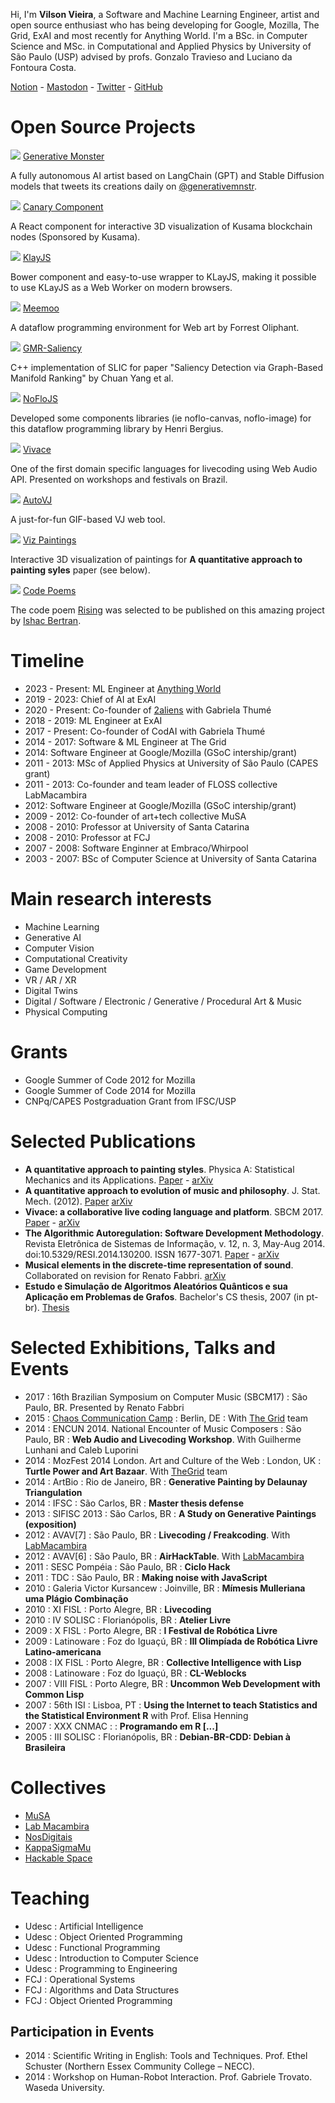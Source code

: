 Hi, I'm __Vilson Vieira__, a Software and Machine Learning Engineer, artist and
open source enthusiast who has being developing for Google, Mozilla, The Grid,
ExAI and most recently for Anything World.
I'm a BSc. in Computer Science and MSc. in Computational and Applied
Physics by University of São Paulo (USP) advised by
profs. Gonzalo Travieso and Luciano da Fontoura Costa.

[Notion](https://aut0mata.notion.site/Digital-Garden-6d61fd49d4f04d468a466b9eaa9c4871?pvs=4) - [Mastodon](https://sigmoid.social/@automata) - [Twitter](https://twitter.com/aut0mata) - [GitHub](https://github.com/automata)

# Open Source Projects

<div class="project">
  <img class="project-thumb" src="/static/project_generative_monster.jpg" />
  <a href="https://github.com/automata/generative.monster">Generative Monster</a>
  <p>
  A fully autonomous AI artist based on LangChain (GPT) and Stable Diffusion models that
  tweets its creations daily on <a href="https://twitter.com/generativemnstr">@generativemnstr</a>.</p>
</div>

<div class="project">
  <img class="project-thumb" src="/static/project_canary.jpg" />
  <a href="https://github.com/KappaSigmaMu/canary-component">Canary Component</a>
  <p>
  A React
  component for interactive 3D visualization of Kusama blockchain nodes
  (Sponsored by Kusama).</p>
</div>

<div class="project">
  <img class="project-thumb" src="/static/project_klayjs.gif" />
  <a href="https://github.com/automata/klay-js">KlayJS</a>
  <p>
  Bower component and easy-to-use wrapper to KLayJS, making it possible to use KLayJS as a Web Worker on modern browsers.
  </p>
</div>

<div class="project">
  <img class="project-thumb" src="/static/project_meemoo.gif" />
  <a href="https://meemoo.org">Meemoo</a>
  <p>
  A dataflow programming environment for Web art by Forrest Oliphant.
  </p>
</div>

<div class="project">
  <img class="project-thumb" src="/static/project_gmrsaliency.jpg" />
  <a href="https://github.com/automata/gmr-saliency">GMR-Saliency</a>
  <p>
  C++ implementation of SLIC for paper "Saliency Detection via Graph-Based Manifold Ranking" by Chuan Yang et al.
  </p>
</div>

<div class="project">
  <img class="project-thumb" src="/static/project_noflo.jpg" />
  <a href="https://noflojs.org">NoFloJS</a>
  <p>Developed some components libraries (ie
  noflo-canvas, noflo-image) for
  this dataflow programming library by Henri Bergius.</p>
</div>

<div class="project">
  <img class="project-thumb" src="/static/project_vivace.jpg" />
  <a href="https://void.cc/vivace">Vivace</a>
  <p>
  One of the first domain specific languages
  for livecoding using Web Audio API. Presented on workshops and festivals on
  Brazil.</p>
</div>

<div class="project">
  <img class="project-thumb" src="/static/project_autovj.jpg" />
  <a href="http://void.cc/autovj">AutoVJ</a>
  <p>A just-for-fun GIF-based VJ web tool.</p>
</div>

<div class="project">
  <img class="project-thumb" src="/static/project_vizpaintings.jpg" />
  <a href="https://void.cc/viz-paintings/">Viz Paintings</a>
  <p>Interactive 3D visualization
  of paintings for <b>A quantitative approach to painting syles</b> paper (see
  below).</p>
</div>

<div class="project">
  <img class="project-thumb" src="/static/project_codepoems.jpg" />
  <a href="http://code-poems.com/">Code Poems</a>
  <p>The code poem
  <a href="https://gist.github.com/automata/8e64b5f67134f51c4cca9bd564e84e66">Rising</a>
  was selected to be published on this amazing project by
  <a href="http://ishback.com/">Ishac Bertran</a>.</p>
</div>

<div class="block">

# Timeline

- 2023 - Present: ML Engineer at [Anything World](https://anything.world)
- 2019 - 2023: Chief of AI at ExAI
- 2020 - Present: Co-founder of [2aliens](https://2aliens.cc)
  with Gabriela Thumé
- 2018 - 2019: ML Engineer at ExAI
- 2017 - Present: Co-founder of CodAI with Gabriela Thumé
- 2014 - 2017: Software & ML Engineer at The Grid
- 2014: Software Engineer at Google/Mozilla (GSoC intership/grant)
- 2011 - 2013: MSc of Applied Physics at University of São Paulo (CAPES grant)
- 2011 - 2013: Co-founder and team leader of FLOSS collective LabMacambira
- 2012: Software Engineer at Google/Mozilla (GSoC intership/grant)
- 2009 - 2012: Co-founder of art+tech collective MuSA
- 2008 - 2010: Professor at University of Santa Catarina
- 2008 - 2010: Professor at FCJ
- 2007 - 2008: Software Enginner at Embraco/Whirpool
- 2003 - 2007: BSc of Computer Science at University of Santa Catarina

# Main research interests

- Machine Learning
- Generative AI
- Computer Vision
- Computational Creativity
- Game Development
- VR / AR / XR
- Digital Twins
- Digital / Software / Electronic / Generative / Procedural Art & Music
- Physical Computing

# Grants

- Google Summer of Code 2012 for Mozilla
- Google Summer of Code 2014 for Mozilla
- CNPq/CAPES Postgraduation Grant from IFSC/USP

# Selected Publications

- __A quantitative approach to painting styles__. Physica A: Statistical Mechanics and its Applications. [Paper](http://www.sciencedirect.com/science/article/pii/S0378437114007961) - [arXiv](http://arxiv.org/abs/1403.4512)
- __A quantitative approach to evolution of music and philosophy__. J. Stat. Mech. (2012). [Paper](http://iopscience.iop.org/1742-5468/2012/08/P08010) [arXiv](http://arxiv.org/abs/1403.4513)
- __Vivace: a collaborative live coding language and platform__. SBCM 2017. [Paper](http://compmus.ime.usp.br/sbcm/2017/papers/sbcm-2017-15.pdf) - [arXiv](https://arxiv.org/abs/1502.01312)
- __The Algorithmic Autoregulation: Software Development Methodology__. Revista Eletrônica de Sistemas de Informação, v. 12, n. 3, May-Aug 2014. doi:10.5329/RESI.2014.130200. ISSN 1677-3071. [Paper](http://wsl.softwarelivre.org/2013/0004/) - [arXiv](https://arxiv.org/abs/1604.08255)
- __Musical elements in the discrete-time representation of sound__. Collaborated on revision for Renato Fabbri. [arXiv](https://arxiv.org/abs/1412.6853)
- __Estudo e Simulação de Algoritmos Aleatórios Quânticos e sua Aplicação em Problemas de Grafos__. Bachelor's CS thesis, 2007 (in pt-br). [Thesis](files/vilson2007-tccii.pdf)

# Selected Exhibitions, Talks and Events

* 2017 : 16th Brazilian Symposium on Computer Music (SBCM17) : São Paulo, BR. Presented by Renato Fabbri
* 2015 : [Chaos Communication Camp](https://events.ccc.de/camp/2015/wiki/Main_Page) : Berlin, DE : With [The Grid](http://thegrid.io) team
* 2014 : ENCUN 2014. National Encounter of Music Composers : São Paulo, BR : __Web Audio and Livecoding Workshop__. With Guilherme Lunhani and Caleb Luporini
* 2014 : MozFest 2014 London. Art and Culture of the Web : London, UK : __Turtle Power and Art Bazaar__. With [TheGrid](http://thegrid.io) team
* 2014 : ArtBio : Rio de Janeiro, BR : __Generative Painting by Delaunay Triangulation__
* 2014 : IFSC : São Carlos, BR : __Master thesis defense__
* 2013 : SIFISC 2013 : São Carlos, BR : __A Study on Generative Paintings (exposition)__
* 2012 : AVAV[7] : São Paulo, BR : __Livecoding / Freakcoding__. With [LabMacambira](http://labmacambira.sf.net)
* 2012 : AVAV[6] : São Paulo, BR : __AirHackTable__. With [LabMacambira](http://labmacambira.sf.net)
* 2011 : SESC Pompéia : São Paulo, BR : __Ciclo Hack__
* 2011 : TDC : São Paulo, BR : __Making noise with JavaScript__
* 2010 : Galeria Victor Kursancew : Joinville, BR : __Mímesis Mulleriana uma Plágio Combinação__
* 2010 : XI FISL : Porto Alegre, BR : __Livecoding__
* 2010 : IV SOLISC : Florianópolis, BR : __Atelier Livre__
* 2009 : X FISL : Porto Alegre, BR : __I Festival de Robótica Livre__
* 2009 : Latinoware : Foz do Iguaçú, BR : __III Olimpíada de Robótica Livre Latino-americana__
* 2008 : IX FISL : Porto Alegre, BR : __Collective Intelligence with Lisp__
* 2008 : Latinoware : Foz do Iguaçú, BR : __CL-Weblocks__
* 2007 : VIII FISL : Porto Alegre, BR : __Uncommon Web Development with Common Lisp__
* 2007 : 56th ISI : Lisboa, PT : __Using the Internet to teach Statistics and the Statistical Environment R__ with Prof. Elisa Henning
* 2007 : XXX CNMAC : : __Programando em R [...]__
* 2005 : III SOLISC : Florianópolis, BR : __Debian-BR-CDD: Debian à Brasileira__

# Collectives

- [MuSA](http://musa.cc)
- [Lab Macambira](http://labmacambira.sf.net)
- [NosDigitais](http://nosdigitais.teia.org.br)
- [KappaSigmaMu](https://ksmsociety.io/)
- [Hackable Space](https://hackable.space)

# Teaching

- Udesc : Artificial Intelligence
- Udesc : Object Oriented Programming
- Udesc : Functional Programming
- Udesc : Introduction to Computer Science
- Udesc : Programming to Engineering
- FCJ : Operational Systems
- FCJ : Algorithms and Data Structures
- FCJ : Object Oriented Programming

## Participation in Events

- 2014 : Scientific Writing in English: Tools and Techniques. Prof. Ethel Schuster (Northern Essex Community College – NECC).
- 2014 : Workshop on Human-Robot Interaction. Prof. Gabriele Trovato. Waseda University.
